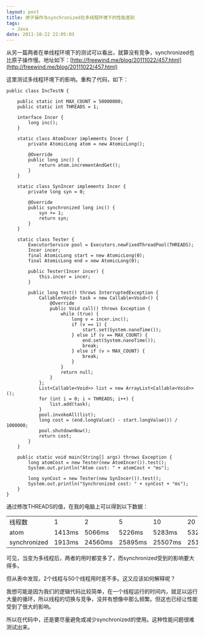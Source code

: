 ```yaml
---
layout: post
title: 原子操作与synchronized在多线程环境下的性能差别
tags:
  - Java
date: 2011-10-22 22:05:03
---
```


从另一篇两者在单线程环境下的测试可以看出，就算没有竞争，synchronized也比原子操作慢。地址如下：[http://freewind.me/blog/20111022/457.html](http://freewind.me/blog/20111022/457.html)

这里测试多线程环境下的影响。重构了代码，如下：

 <span id="more-458"></span> 

```
public class IncTestN {

    public static int MAX_COUNT = 50000000;
    public static int THREADS = 1;

    interface Incer {
        long inc();
    }

    static class AtomIncer implements Incer {
        private AtomicLong atom = new AtomicLong();

        @Override
        public long inc() {
            return atom.incrementAndGet();
        }
    }

    static class SynIncer implements Incer {
        private long syn = 0;

        @Override
        public synchronized long inc() {
            syn += 1;
            return syn;
        }
    }

    static class Tester {
        ExecutorService pool = Executors.newFixedThreadPool(THREADS);
        Incer incer;
        final AtomicLong start = new AtomicLong(0);
        final AtomicLong end = new AtomicLong(0);

        public Tester(Incer incer) {
            this.incer = incer;
        }

        public long test() throws InterruptedException {
            Callable<Void> task = new Callable<Void>() {
                @Override
                public Void call() throws Exception {
                    while (true) {
                        long v = incer.inc();
                        if (v == 1) {
                            start.set(System.nanoTime());
                        } else if (v == MAX_COUNT) {
                            end.set(System.nanoTime());
                            break;
                        } else if (v > MAX_COUNT) {
                            break;
                        }
                    }
                    return null;
                }
            };
            List<Callable<Void>> list = new ArrayList<Callable<Void>>();
            for (int i = 0; i < THREADS; i++) {
                list.add(task);
            }
            pool.invokeAll(list);
            long cost = (end.longValue() - start.longValue()) / 1000000;
            pool.shutdownNow();
            return cost;
        }
    }

    public static void main(String[] args) throws Exception {
        long atomCost = new Tester(new AtomIncer()).test();
        System.out.println("Atom cost: " + atomCost + "ms");

        long synCost = new Tester(new SynIncer()).test();
        System.out.println("Synchronized cost: " + synCost + "ms");
    }
}
```

通过修改THREADS的值，在我的电脑上可以得到以下数据：

<table width="650">
<tbody>
<tr>
<td>线程数</td>
<td>1</td>
<td>2</td>
<td>5</td>
<td>10</td>
<td>20</td>
<td>50</td>
</tr>
<tr>
<td>atom</td>
<td>1413ms</td>
<td>5066ms</td>
<td>5226ms</td>
<td>5283ms</td>
<td>5328ms</td>
<td>5248ms</td>
</tr>
<tr>
<td>synchronized</td>
<td>1913ms</td>
<td>24560ms</td>
<td>25895ms</td>
<td>25507ms</td>
<td>25172ms</td>
<td>25459ms</td>
</tr>
</tbody>
</table>

可见，当变为多线程后，两者的用时都变多了，而synchronized受到的影响要大得多。

但从表中发现，2个线程与50个线程用时差不多。这又应该如何解释呢？

我想可能是因为我们的逻辑代码比较简单，在一个线程运行的时间内，就足以运行大量的循环，所以线程的切换与竞争，没并有想像中那么频繁。但这也已经让性能受到了很大的影响。

所以在代码中，还是要尽量避免或减少synchronized的使用。这种性能问题很难测试出来。